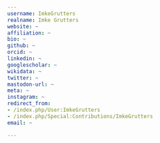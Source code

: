 ```yaml
---
username: ImkeGrutters
realname: Imke Grutters
website: ~
affiliation: ~
bio: ~
github: ~
orcid: ~
linkedin: ~
googlescholar: ~
wikidata: ~
twitter: ~
mastodon-url: ~
meta: ~
instagram: ~
redirect_from:
- /index.php/User:ImkeGrutters
- /index.php/Special:Contributions/ImkeGrutters
email: ~

---
```

